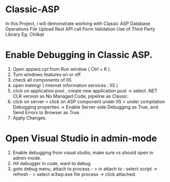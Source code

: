# Classic-ASP
In this Project, i will demonstrate working with Classic ASP
Database Operations
File Upload
Rest API call
Form Validation
Use of Third Party Library Eg: Chilkat



# Enable Debugging in Classic ASP.
1) Open appwiz.cpl from Run window ( Ctrl + R ).
2) Turn windows features on or off
3) check all components of IIS
4) open inetmgr ( internet information services : IIS )
5) click on application pool , create new application pool -> select .NET CLR version as No Managed Code, pipeline as Classic.
6) click on server  > click on ASP component under IIS > under compilation Debugging properties -> Enable Server-side Debugging as True, and Send Errors to Browser as True.
7) Apply Changes.

# Open Visual Studio in admin-mode
1) Enable debugging from visual studio, make sure vs should open in admin-mode.
2) Hit debugger in code, want to debug
3) goto debug menu, attach to process - > in attach to : select script -> refresh - > select w3wp.exe file process -> click attached.

